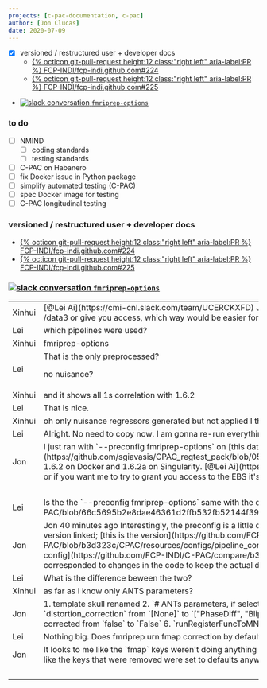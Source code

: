 ```yaml
---
projects: [c-pac-documentation, c-pac]
author: [Jon Clucas]
date: 2020-07-09
---
```


- [x] versioned / restructured user + developer docs
   * [{% octicon git-pull-request height:12 class:"right left" aria-label:PR %} FCP-INDI/fcp-indi.github.com#224](https://github.com/FCP-INDI/fcp-indi.github.com/pull/224)
   * [{% octicon git-pull-request height:12 class:"right left" aria-label:PR %} FCP-INDI/fcp-indi.github.com#225](https://github.com/FCP-INDI/fcp-indi.github.com/pull/225)
- [![slack conversation](https://cdn.brandfolder.io/5H442O3W/at/pl546j-7le8zk-6gwiyo/Slack_Mark.png?width=12&height=12) `fmriprep-options`](https://cmi-cnl.slack.com/archives/GSWA09UM6/p1594308385001600)

### to do

- [ ] NMIND 
   - [ ] coding standards
   - [ ] testing standards
- [ ] C-PAC on Habanero
- [ ] fix Docker issue in Python package
- [ ] simplify automated testing (C-PAC)
- [ ] spec Docker image for testing
- [ ] C-PAC longitudinal testing

<!--more-->

### versioned  / restructured user + developer docs

* [{% octicon git-pull-request height:12 class:"right left" aria-label:PR %} FCP-INDI/fcp-indi.github.com#224](https://github.com/FCP-INDI/fcp-indi.github.com/pull/224)
* [{% octicon git-pull-request height:12 class:"right left" aria-label:PR %} FCP-INDI/fcp-indi.github.com#225](https://github.com/FCP-INDI/fcp-indi.github.com/pull/225)


### [![slack conversation](https://cdn.brandfolder.io/5H442O3W/at/pl546j-7le8zk-6gwiyo/Slack_Mark.png?width=12&height=12) `fmriprep-options`](https://cmi-cnl.slack.com/archives/GSWA09UM6/p1594308385001600)

<table class="conversation"><tr><td>Xinhui</td><td markdown="1">
[@Lei Ai](https://cmi-cnl.slack.com/team/UCERCKXFD) Jon has 1.6.2a preprocessed HNU data on AWS and he can copy data to /data3 or give you access, which way would be easier for you to run XCP?
</td></tr><tr><td>Lei</td><td markdown="1">
which pipelines were used?
</td></tr><tr><td>Xinhui</td><td markdown="1">
fmriprep-options
</td></tr><tr><td>Lei</td><td markdown="1">
That is the only preprocessed?

no nuisance?
</td></tr><tr><td>Xinhui</td><td markdown="1">
and it shows all 1s correlation with 1.6.2
</td></tr><tr><td>Lei</td><td markdown="1">
That is nice.
</td></tr><tr><td>Xinhui</td><td markdown="1">
oh only nuisance regressors generated but not applied I think
</td></tr><tr><td>Lei</td><td markdown="1">
Alright. No need to copy now. I am gonna re-run everything.
</td></tr><tr><td>Jon</td><td markdown="1">
I just ran with `--preconfig fmriprep-options` on [this data config](https://github.com/sgiavasis/CPAC_regtest_pack/blob/0540622b43864e67b3e56bcc0b50e0ac62f76b0e/data_config_regtest.yml), 1.6.2 on Docker and 1.6.2a on Singularity. [@Lei Ai](https://cmi-cnl.slack.com/team/UCERCKXFD) lmk if you need any of the outputs or if you want me to try to grant you access to the EBS it's on in AWS
<tr><td colspan="2" style="text-align:center">…</td></tr>
</td></tr><tr><td>Lei</td><td markdown="1">
Is the the `--preconfig fmriprep-options` same with the config [here](https://github.com/FCP-INDI/C-PAC/blob/66c5695b2e8dae46361d2ffb532fb52144f393a5/CPAC/resources/configs/pipeline_config_fmriprep-options.yml)?
</td></tr><tr><td>Jon</td><td markdown="1">
Jon  40 minutes ago
Interestingly, the preconfig is a little different when I ran for 1.6.2 than for 1.6.2a (1.6.2a is the same as the version linked; [this is the version](https://github.com/FCP-INDI/C-PAC/blob/b3d323c/CPAC/resources/configs/pipeline_config_fmriprep-options.yml) when I ran 1.6.2), but I guess the [changes in the config](https://github.com/FCP-INDI/C-PAC/compare/b3d323c...a750cd9#diff-eb8ead82006b939611fea19e9bcba889) corresponded to changes in the code to keep the actual data processing the same.
</td></tr><tr><td>Lei</td><td markdown="1">
What is the difference beween the two?
</td></tr><tr><td>Xinhui</td><td markdown="1">
as far as I know only ANTS parameters?
</td></tr><tr><td>Jon</td><td markdown="1">
1. template skull renamed
2. `# ANTs parameters, if select ANTs as regOption ANTs_para_T1_registration:` section added
3. `distortion_correction` from `[None]` to `["PhaseDiff", "Blip"]`
4. `fmap_distcorr_*` keys removed
5. `anatomical_mask_dilation` corrected from `false` to `False`
6. `runRegisterFuncToMNI: [1]` changed to `runRegisterFuncToTemplate :  ['T1_template']`
</td></tr><tr><td>Lei</td><td markdown="1">
Nothing big. Does fmriprep urn fmap correction by default if fmap available?
</td></tr><tr><td>Jon</td><td markdown="1">
It looks to me like the `fmap` keys weren't doing anything until `"PhaseDiff"` was added to `distortion_correction`. Also, it looks to me like the keys that were removed were set to defaults anyway
</td></tr>
<tr><td colspan="2" style="text-align:center">…</td></tr>
</table>
